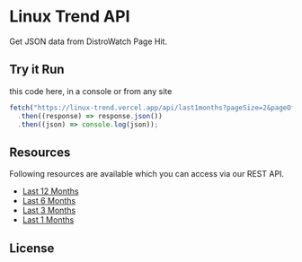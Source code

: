 # Linux Trend API

Get JSON data from DistroWatch Page Hit.

## Try it Run

this code here, in a console or from any site

```js
fetch("https://linux-trend.vercel.app/api/last1months?pageSize=2&pageOffset=0")
  .then((response) => response.json())
  .then((json) => console.log(json));
```

## Resources

Following resources are available which you can access via our REST API.

- [Last 12 Months](https://linux-trend.vercel.app/api/last12months)
- [Last 6 Months](https://linux-trend.vercel.app/api/last6months)
- [Last 3 Months](https://linux-trend.vercel.app/api/last3months)
- [Last 1 Months](https://linux-trend.vercel.app/api/last1months)

## License